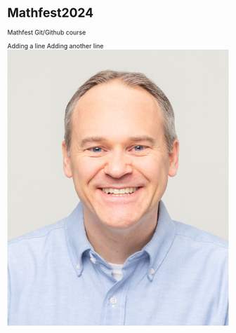 # Mathfest2024
Mathfest Git/Github course

Adding a line
Adding another line
![alt text](<2019_Faculty_MelvinRoyer_001 (2019_06_05 18_36_01 UTC).jpg>)